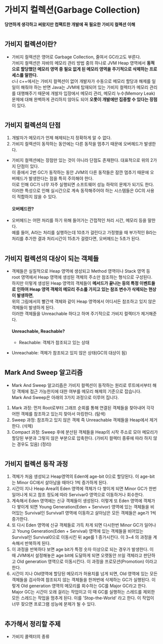 # 가비지 컬렉션(Garbage Collection)
**당연하게 생각하고 써왔지만 컴팩트한 개발에 꼭 필요한 가비지 컬렉션 이해**  
#

## 가비지 컬렉션이란?
- 가비지 컬렉션은 영어로 Garbage Collection, 줄여서 GC라고도 부른다.  
가비지 컬렉션은 자바의 메모리 관리 방법 중의 하나로 JVM Heap 영역에서 **동적으로 할당했던 메모리 영역 중 필요 없게 된 메모리 영역을 주기적으로 삭제하는 프로세스를 말한다.**  
c나 c++에서는 가비지 컬렉션이 없어 개발자가 수동으로 메모리 할당과 해제를 일일이 해줘야 하는 반면 Java는 JVM에 탑재되어 있는 가비지 컬렉터가 메모리 관리를 대행해주기 때문에 개발자 입장에서 메모리 관리, 메모리 누수(Memory Leak) 문제에 대해 완벽하게 관리하지 않아도 되어 **오롯이 개발에만 집중할 수 있다는 장점**이 있다.
#
## 가비지 컬렉션의 단점
1. 개발자가 메모리가 언제 해제되는지 정확하게 알 수 없다.
2. 가비지 컬렉션이 동작하는 동안에는 다른 동작을 멈추기 때문에 오버헤드가 발생한다.

- 가비지 컬렉션에는 장점만 있는 것이 아니라 단점도 존재한다. 대표적으로 위의 2가지 단점이 있다.  
이 중에서 2번 GC가 동작하는 동안 JVM의 다른 동작들은 잠깐 멈추기 때문에 오버헤드가 발생한다는 점을 특히 주의해야 한다.  
이로 인해 GC가 너무 자주 실행되면 소프트웨어 성능 하락의 문제가 되기도 한다. 이러한 특성으로 인해 실시간으로 계속 동작해주어야 하는 시스템들은 GC의 사용이 적합하지 않을 수 있다.  

  #### 오버헤드란?
- 오버헤드는 어떤 처리를 하기 위해 들어가는 간접적인 처리 시간, 메모리 등을 말한다.  
예를 들어, A라는 처리를 실행하는데 10초가 걸린다고 가정했을 때 부가적인 B라는 처리를 추가한 결과 처리시간이 15초가 걸렸다면, 오버헤드는 5초가 된다.
#
## 가비지 컬렉션의 대상이 되는 객체들
- 객체들은 실질적으로 Heap 영역에 생성되고 Method 영역이나 Stack 영역 등 root 영역에서 Heap 영역에 생성된 객체의 주소만 참조하는 형식으로 구성된다.  
하지만 이렇게 생성된 Heap 영역의 객체들이 **메서드가 끝나는 등의 특정 이벤트들로 인하여 Heap 영역 객체의 메모리 주소를 가지고 있는 참조 변수가 삭제되는 현상이 발생하면**,  
위의 그림에서의 빨간색 객체와 같이 Heap 영역에서 어디서든 참조하고 있지 않은 객체들이 발생하게 된다.  
이러한 객체들을 Unreachable 하다고 하며 주기적으로 가비지 컬렉터가 제거해준다.

  #### Unreachable, Reachable?
  - Reachable: 객체가 참조되고 있는 상태
- Unreachable: 객체가 참조되고 있지 않은 상태(GC의 대상이 됨)
#
## Mark And Sweep 알고리즘
- Mark And Sweep 알고리즘은 가비지 컬렉션이 동작하는 원리로 루트에서부터 해당 객체에 접근 가능한지에 대한 여부를 메모리 해제의 기준으로 잡습니다.  
Mark And Sweep은 아래의 3가지 과정으로 이루어 집니다.

1. Mark 과정: 먼저 Root로부터 그래프 순회를 통해 연결된 객체들을 찾아내어 각각 어떤 객체를 참조하고 있는지 찾아서 마킹한다. (탐색)
2. Sweep 과정: 참조하고 있지 않은 객체 즉 Unreachable 객체들을 Heap에서 제거한다. (삭제)
3. Compact 과정: Sweep 후에 분산된 객체들을 Heap의 시작 주소로 모아 메모리가 할당된 부분과 그렇지 않은 부분으로 압축한다. (가비지 컬렉터 종류에 따라 하지 않는 경우도 있음) (정리)
#
## 가비지 컬렉션 동작 과정
1. 객체가 처음 생성되고 Heap영역의 Eden에 age-bit 0으로 할당된다. 이 age-bit는 Minor GC에서 살아남을 때마다 1씩 증가하게 된다.
2. 시간이 지나 Heap Area의 Eden 영역에 객체가 다 쌓이게 되면 Minor GC가 한번 일어나게 되고 참조 정도에 따라 Servivar0 영역으로 이동하거나 회수한다.
3. 계속해서 Eden 영역에는 신규 객체들이 생성된다. 이렇게 또 Eden 영역에 객체가 다 쌓이게 되면 Young Generation(Eden + Servivor) 영역에 있는 객체들을 비어있는 Survival인 Survival1 영역에 이동하고 살아남은 모든 객체들은 age가 1씩 증가한다.
4. 또 다시 Eden 영역에 신규 객체들로 가득 차게 되면 다시한번 Minor GC가 일어나고 Young Generation(Eden + Servival) 영역에 있는 객체들을 비어있는 Survival인 Survival0으로 이동시킨 뒤 age를 1 증가시킨다. 이 3~4 의 과정을 계속해서 반복하게 된다.
5. 이 과정을 반복하다 보면 age bit가 특정 숫자 이상으로 되는 경우가 발생한다. 이 때 JVM에서 설정해놓은 age bit에 도달하게 되면 오랫동안 쓰일 객체라고 판단하고 Old generation 영역으로 이동시킨다. 이 과정을 프로모션(Promotion) 이라고 한다.
6. 시간이 지나 Old영역에 할당된 메모리가 허용치를 넘게 되면, Old 영역에 있는 모든 객체들을 검사하여 참조되지 않는 객체들을 한꺼번에 삭제하는 GC가 실행된다. 이렇게 Old generation 영역의 메모리를 회수하는 GC를 Major GC라고 한다. Major GC는 시간이 오래 걸리는 작업이고 이 때 GC를 실행하는 스레드를 제외한 모든 스레드는 작업을 멈추게 된다. 이를 'Stop-the-World' 라고 한다. 이 작업이 너무 잦으면 프로그램 성능에 문제가 될 수 있다.

#
## 추가해서 정리할 주제
- 가비지 콜렉터의 종류